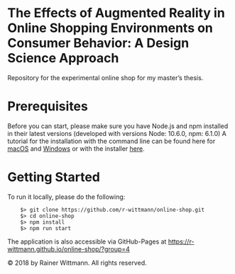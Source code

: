 # The Effects of Augmented Reality in Online Shopping Environments on Consumer Behavior: A Design Science Approach

Repository for the experimental online shop for my master’s thesis. 

# Prerequisites

Before you can start, please make sure you have Node.js and npm installed in their latest versions (developed with versions Node: 10.6.0, npm: 6.1.0)
A tutorial for the installation with the command line can be found here for [macOS](http://blog.teamtreehouse.com/install-node-js-npm-mac) and [Windows](http://blog.teamtreehouse.com/install-node-js-npm-windows) or with the installer [here](https://nodejs.org/en/).

# Getting Started
To run it locally, please do the following:

```
    $> git clone https://github.com/r-wittmann/online-shop.git
    $> cd online-shop
    $> npm install
    $> npm run start
```

The application is also accessible via GitHub-Pages at https://r-wittmann.github.io/online-shop/?group=4

&copy; 2018 by Rainer Wittmann. All rights reserved.